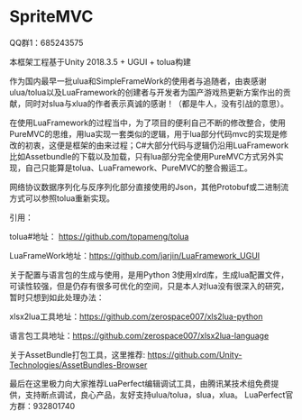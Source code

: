 # SpriteMVC
QQ群1：685243575

本框架工程基于Unity 2018.3.5 + UGUI + tolua构建

作为国内最早一批ulua和SimpleFrameWork的使用者与追随者，由衷感谢ulua/tolua以及LuaFramework的创建者与开发者为国产游戏热更新方案作出的贡献，同时对slua与xlua的作者表示真诚的感谢！（都是牛人，没有引战的意思）。

在使用LuaFramework的过程当中，为了项目的便利自己不断的修改整合，使用PureMVC的思维，用lua实现一套类似的逻辑，用于lua部分代码mvc的实现是修改的初衷，这便是框架的由来过程；C#大部分代码与逻辑仍沿用LuaFramework比如Assetbundle的下载以及加载，只有lua部分完全使用PureMVC方式另外实现，自己只能算是tolua、LuaFramework、PureMVC的整合搬运工。

网络协议数据序列化与反序列化部分直接使用的Json，其他Protobuf或二进制流方式可以参照tolua重新实现。

引用：

tolua#地址： https://github.com/topameng/tolua

LuaFrameWork地址：https://github.com/jarjin/LuaFramework_UGUI 

关于配置与语言包的生成与使用，是用Python 3使用xlrd库，生成lua配置文件，可读性较强，但是仍存有很多可优化的空间，只是本人对lua没有很深入的研究，暂时只想到如此处理办法：

xlsx2lua工具地址：https://github.com/zerospace007/xls2lua-python

语言包工具地址：https://github.com/zerospace007/xlsx2lua-language

关于AssetBundle打包工具，这里推荐:
https://github.com/Unity-Technologies/AssetBundles-Browser

最后在这里极力向大家推荐LuaPerfect编辑调试工具，由腾讯某技术组免费提供，支持断点调试，良心产品，友好支持ulua/tolua，slua，xlua。
LuaPerfect官方群：932801740
